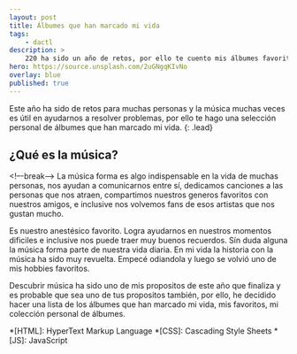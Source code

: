 ```yaml
---
layout: post
title: Álbumes que han marcado mi vida
tags:
    - dactl
description: >
    220 ha sido un año de retos, por ello te cuento mis álbumes favoritos.
hero: https://source.unsplash.com/2uGNgqKIvNo
overlay: blue
published: true
---
```

Este año ha sido de retos para muchas personas y la música muchas veces es útil en ayudarnos a resolver problemas,
por ello te hago una selección personal de álbumes que han marcado mi vida. 
{: .lead}

## ¿Qué es la música?
<!–-break-–>
La música forma es algo indispensable en la vida de muchas personas, nos ayudan a comunicarnos entre sí,
dedicamos canciones a las personas que nos atraen, compartimos nuestros generos favoritos con nuestros amigos, 
e inclusive nos volvemos fans de esos artistas que nos gustan mucho.

Es nuestro anestésico favorito. Logra ayudarnos en nuestros momentos dificiles e inclusive nos puede traer muy buenos recuerdos. Sín duda alguna la música forma parte de nuestra vida diaria. En mi vida la historia con la 
música ha sido muy revuelta. Empecé odiandola y luego se volvió uno de mis hobbies favoritos. 

Descubrir música ha sido uno de mis propositos de este año que finaliza y es probable que sea uno de tus propositos también, por ello, he decidido hacer una lista de los álbumes que han marcado mi vida, mis favoritos, mi colección personal de álbumes. 


*[HTML]: HyperText Markup Language
*[CSS]: Cascading Style Sheets
*[JS]: JavaScript